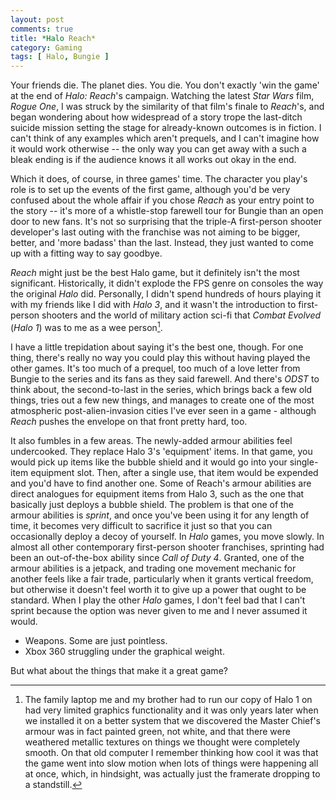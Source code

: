 ```yaml
---
layout: post
comments: true
title: *Halo Reach*
category: Gaming
tags: [ Halo, Bungie ]
---
```


Your friends die. The planet dies. You die. You don't exactly 'win the game' at the end of *Halo: Reach*'s campaign. Watching the latest *Star Wars* film, *Rogue One*, I was struck by the similarity of that film's finale to *Reach*'s, and began wondering about how widespread of a story trope the last-ditch suicide mission setting the stage for already-known outcomes is in fiction. I can't think of any examples which aren't prequels, and I can't imagine how it would work otherwise -- the only way you can get away with a such a bleak ending is if the audience knows it all works out okay in the end.

Which it does, of course, in three games' time. The character you play's role is to set up the events of the first game, although you'd be very confused about the whole affair if you chose *Reach* as your entry point to the story -- it's more of a whistle-stop farewell tour for Bungie than an open door to new fans. It's not so surprising that the triple-A first-person shooter developer's last outing with the franchise was not aiming to be bigger, better, and 'more badass' than the last. Instead, they just wanted to come up with a fitting way to say goodbye.

*Reach* might just be the best Halo game, but it definitely isn't the most significant. Historically, it didn't explode the FPS genre on consoles the way the original *Halo* did. Personally, I didn't spend hundreds of hours playing it with my friends like I did with *Halo 3*, and it wasn't the introduction to first-person shooters and the world of military action sci-fi that *Combat Evolved* (*Halo 1*) was to me as a wee person[^1].

I have a little trepidation about saying it's the best one, though. For one thing, there's really no way you could play this without having played the other games. It's too much of a prequel, too much of a love letter from Bungie to the series and its fans as they said farewell. And there's *ODST* to think about, the second-to-last in the series, which brings back a few old things, tries out a few new things, and manages to create one of the most atmospheric post-alien-invasion cities I've ever seen in a game - although *Reach* pushes the envelope on that front pretty hard, too.

It also fumbles in a few areas. The newly-added armour abilities feel undercooked. They replace Halo 3's 'equipment' items. In that game, you would pick up items like the bubble shield and it would go into your single-item equipment slot. Then, after a single use, that item would be expended and you'd have to find another one. Some of Reach's armour abilities are direct analogues for equipment items from Halo 3, such as the one that basically just deploys a bubble shield. The problem is that one of the armour abilities is *sprint*, and once you've been using it for any length of time, it becomes very difficult to sacrifice it just so that you can occasionally deploy a decoy of yourself. In *Halo* games, you move slowly. In almost all other contemporary first-person shooter franchises, sprinting had been an out-of-the-box ability since *Call of Duty 4*. Granted, one of the armour abilities is a jetpack, and trading one movement mechanic for another feels like a fair trade, particularly when it grants vertical freedom, but otherwise it doesn't feel worth it to give up a power that ought to be standard. When I play the other *Halo* games, I don't feel bad that I can't sprint because the option was never given to me and I never assumed it would.  
- Weapons. Some are just pointless.
- Xbox 360 struggling under the graphical weight.

But what about the things that make it a great game?

[^1]: The family laptop me and my brother had to run our copy of Halo 1 on had very limited graphics functionality and it was only years later when we installed it on a better system that we discovered the Master Chief's armour was in fact painted green, not white, and that there were weathered metallic textures on things we thought were completely smooth. On that old computer I remember thinking how cool it was that the game went into slow motion when lots of things were happening all at once, which, in hindsight, was actually just the framerate dropping to a standstill.
